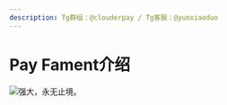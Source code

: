 ```yaml
---
description: Tg群组：@clouderpay / Tg客服：@yunxiaoduo
---
```


# Pay Fament介绍

![强大，永无止境。](.gitbook/assets/微信图片\_20220817004402.jpg)

